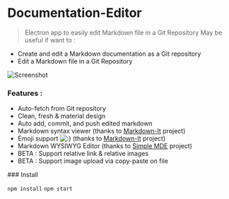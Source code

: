 # Documentation-Editor

> Electron app to easily edit Markdown file in a Git Repository
> May be useful if want to : 
- Create and edit a Markdown documentation as a Git repository
- Edit a Markdown file in a Git Repository

![Screenshot](http://i.imgur.com/ODjWmzh.png)

### Features :

- Auto-fetch from Git repository
- Clean, fresh & material design
- Auto add, commit, and push edited markdown
- Markdown syntax viewer (thanks to [Markdown-It](https://github.com/markdown-it/markdown-it) project)
- Emoji support ![:)](https://twemoji.maxcdn.com/36x36/1f603.png) (thanks to [Markdown-It](https://github.com/markdown-it/markdown-it) project)
- Markdown WYSIWYG Editor (thanks to [Simple MDE](https://github.com/NextStepWebs/simplemde-markdown-editor) project)
- BETA : Support relative link & relative images
- BETA : Support image upload via copy-paste on file

### Install

`npm install`
`npm start`